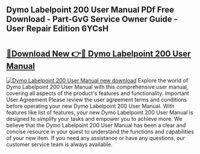 ## Dymo Labelpoint 200 User Manual PDf Free Download - Part-GvG Service Owner Guide - User Repair Edition 6YCsH

# <h2><a href="http://cf18985.oget.top/?id=Dymo+Labelpoint+200+User+Manual">🔗Download New 👉🔴 Dymo Labelpoint 200 User Manual</a></h2>

[![Dymo Labelpoint 200 User Manual new download](https://i.imgur.com/5g1atiW.png)](http://cf18985.oget.top/?id=Dymo+Labelpoint+200+User+Manual)
Explore the world of Dymo Labelpoint 200 User Manual with this comprehensive user manual, covering all aspects of the product's features and functionality. Important User Agreement Please review the user agreement terms and conditions before operating your new Dymo Labelpoint 200 User Manual. With features like list of features, your new Dymo Labelpoint 200 User Manual is designed to simplify your tasks and empower you to achieve more. We believe that the Dymo Labelpoint 200 User Manual has been a clear and concise resource in your quest to understand the functions and capabilities of your new item. If you need any assistance or have any questions, our customer service team is always available.
